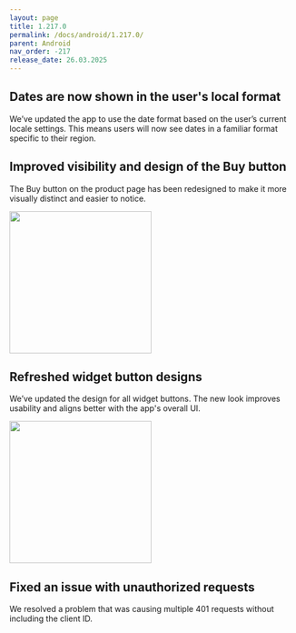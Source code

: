 ```yaml
---
layout: page
title: 1.217.0
permalink: /docs/android/1.217.0/
parent: Android
nav_order: -217
release_date: 26.03.2025
---
```


## Dates are now shown in the user's local format
We’ve updated the app to use the date format based on the user’s current locale settings. This means users will now see dates in a familiar format specific to their region.

## Improved visibility and design of the Buy button
The Buy button on the product page has been redesigned to make it more visually distinct and easier to notice.

<img src="/tedee-release-notes/docs/android/assets/1.217.0_new_buy_button.png" width="250">

## Refreshed widget button designs
We’ve updated the design for all widget buttons. The new look improves usability and aligns better with the app's overall UI.

<img src="/tedee-release-notes/docs/android/assets/1.217.0_new_widget_buttons.png" width="250">

## Fixed an issue with unauthorized requests
We resolved a problem that was causing multiple 401 requests without including the client ID.